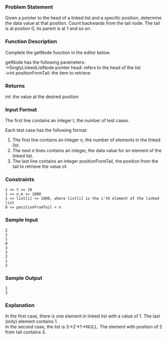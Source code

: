 ### Problem Statement
Given a pointer to the head of a linked list and a specific position, determine the data value at that position. Count backwards from the tail node. The tail is at postion 0, its parent is at 1 and so on.  
  
### Function Description
Complete the getNode function in the editor below.  

  
getNode has the following parameters:  
->SinglyLinkedListNode pointer head: refers to the head of the list  
->int positionFromTail: the item to retrieve  
  
### Returns
int: the value at the desired position  

### Input Format
The first line contains an integer t, the number of test cases.  
  
Each test case has the following format:  
1. The first line contains an integer n, the number of elements in the linked list.  
2. The next n lines contains an integer, the data value for an element of the linked list.  
3. The last line contains an integer positionFromTail, the position from the tail to retrieve the value of.  

### Constraints
````
1 <= t <= 10
1 <= n,m <= 1000
1 <= list[i] <= 1000, where list[i] is the i'th element of the linked list
0 <= positionFromTail < n
````

### Sample Input
````
2
1
1
0
3
3
2
1
2
````

### Sample Output
````
1
3
````

### Explanation

In the first case, there is one element in linked list with a value of 1. The last (only) element contains 1.  
In the second case, the list is 3->2->1->NULL. The element with position of 2 from tail contains 3.  
